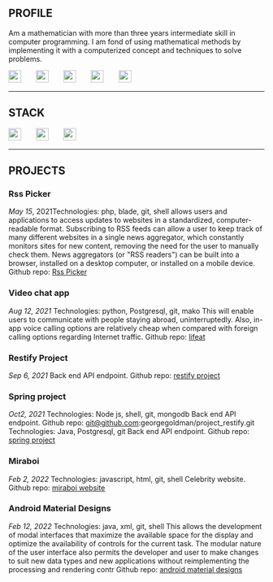 ## PROFILE
Am a mathematician with more than three years intermediate skill in computer programming. I am fond of using mathematical methods by implementing it with a computerized concept and techniques to solve problems.

<a href="mailto:georgegoldmanjohn.o@gmail.com" style="margin-right: 5%;"><img src="https://raw.githubusercontent.com/georgegoldman/Font-Awesome/28e297f07af26f148c15e6cbbd12cea3027371d3/svgs/regular/envelope.svg" width="25" height="24"></a> <a href="https://www.github.com/georgegoldman" target="_blank" style="margin-right: 5%;"><img src="https://raw.githubusercontent.com/FortAwesome/Font-Awesome/28e297f07af26f148c15e6cbbd12cea3027371d3/svgs/brands/github.svg" width="25" height="24"></a> <a href="https://www.linkedin.com/in/georgegoldman-john-187428b9/" target="_blank" style="margin-right: 5%;"><img src="https://raw.githubusercontent.com/FortAwesome/Font-Awesome/28e297f07af26f148c15e6cbbd12cea3027371d3/svgs/brands/linkedin.svg" width="25" height="24"></a>   <a href="https://twitter.com/mrgeorgegoldman" target="_blank" style="margin-right: 5%;"><img src="https://raw.githubusercontent.com/FortAwesome/Font-Awesome/28e297f07af26f148c15e6cbbd12cea3027371d3/svgs/brands/twitter.svg" width="25" height="24"></a> <a href="https://www.instagram.com/mrgeorgegoldman/" target="_blank" style="margin-right: 5%;"><img src="https://raw.githubusercontent.com/georgegoldman/Font-Awesome/28e297f07af26f148c15e6cbbd12cea3027371d3/svgs/brands/instagram.svg" width="25" height="24"></a>

<hr />

## STACK

<a href="https://en.wikipedia.org/wiki/Python_(programming_language)" target="_blank" style="margin-right: 5%;"><img src="https://raw.githubusercontent.com/georgegoldman/Font-Awesome/28e297f07af26f148c15e6cbbd12cea3027371d3/svgs/brands/python.svg" width="25" height="24"></a> <a href="https://en.wikipedia.org/wiki/PHP" target="_blank" style="margin-right: 5%;"><img src="https://raw.githubusercontent.com/georgegoldman/Font-Awesome/28e297f07af26f148c15e6cbbd12cea3027371d3/svgs/brands/php.svg" width="25" height="24"></a> <a href="https://en.wikipedia.org/wiki/Node.js" target="_blank" style="margin-right" target="_blank" style="margin-right: 5%;"><img src="https://raw.githubusercontent.com/georgegoldman/Font-Awesome/28e297f07af26f148c15e6cbbd12cea3027371d3/svgs/brands/js.svg" width="25" height="24"></a>
<hr />

## PROJECTS
### **Rss Picker**
_May 15_, 2021Technologies: php, blade, git, shell
allows users and applications to access updates to websites in a standardized, computer-readable
format. Subscribing to RSS feeds can allow a user to keep track of many different websites in a single
news aggregator, which constantly monitors sites for new content, removing the need for the user to
manually check them. News aggregators (or "RSS readers") can be built into a browser, installed on a
desktop computer, or installed on a mobile device.
Github repo: <a href="https://git@github.com/georgegoldman/rsspicker" target="_blank">Rss Picker</a>

### **Video chat app**
_Aug 12, 2021_
Technologies: python, Postgresql, git, mako
This will enable users to communicate with people staying abroad, uninterruptedly. Also, in-app
voice calling options are relatively cheap when compared with foreign calling options regarding
Internet traffic.
Github repo: <a href="git@github.com:georgegoldman/lifeat" target="_blank">lifeat</a>

### **Restify Project**
_Sep 6, 2021_
Back end API endpoint.
Github repo: <a href="https://github.com/georgegoldman/project_restify/" target="_blank">restify project</a>

### **Spring project**
_Oct2, 2021_
Technologies: Node js, shell, git, mongodb
Back end API endpoint.
Github repo: git@github.com:georgegoldman/project_restify.git
Technologies: Java, Postgresql, git
Back end API endpoint.
Github repo: <a href="https://github.com/georgegoldman/spring-project" target="_blank">spring project</a>

### **Miraboi**
_Feb 2, 2022_
Technologies: javascript, html, git, shell
Celebrity website.
Github repo: <a href="https://github.com/georgegoldman/miraboi_app" target="_blank">miraboi website</a>

### **Android Material Designs**
_Feb 12, 2022_
Technologies: java, xml, git, shell
This allows the development of modal interfaces that maximize the available space for the display
and optimize the availability of controls for the current task. The modular nature of the user
interface also permits the developer and user to make changes to suit new data types and new
applications without reimplementing the processing and rendering contr
Github repo: <a href="https://github.com/georgegoldman/andriodmaterial101" target="_blank">android material designs</a>

